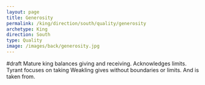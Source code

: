 ```yaml
---
layout: page
title: Generosity
permalink: /king/direction/south/quality/generosity
archetype: King
direction: South
type: Quality
image: /images/back/generosity.jpg
---
```

#draft 
Mature king balances giving and receiving. Acknowledges limits. 
Tyrant focuses on taking
Weakling gives without boundaries or limits. And is taken from. 
